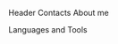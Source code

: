Header
Contacts
About me

Languages and Tools

<!-- GitHub Stats -- >
[![Anurag's GitHub stats](https://github-readme-stats.vercel.app/api?username=Sunwader)](https://github.com/Sunwader/github-readme-stats)
